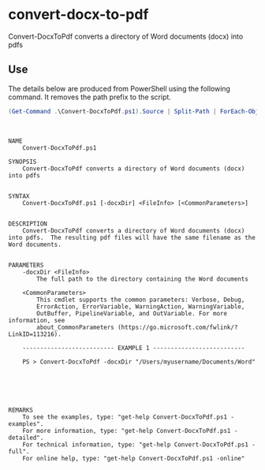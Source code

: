 # convert-docx-to-pdf

Convert-DocxToPdf converts a directory of Word documents (docx) into pdfs

## Use

The details below are produced from PowerShell using the following command. It removes the path prefix to the script.

```powershell
(Get-Command .\Convert-DocxToPdf.ps1).Source | Split-Path | ForEach-Object { (Get-Help .\Convert-DocxToPdf.ps1 -Detailed | Out-String -Stream).replace((Join-Path $_ "\"), "") }
```

<br/>

```
NAME
    Convert-DocxToPdf.ps1

SYNOPSIS
    Convert-DocxToPdf converts a directory of Word documents (docx) into pdfs


SYNTAX
    Convert-DocxToPdf.ps1 [-docxDir] <FileInfo> [<CommonParameters>]


DESCRIPTION
    Convert-DocxToPdf converts a directory of Word documents (docx) into pdfs.  The resulting pdf files will have the same filename as the Word documents.


PARAMETERS
    -docxDir <FileInfo>
        The full path to the directory containing the Word documents

    <CommonParameters>
        This cmdlet supports the common parameters: Verbose, Debug,
        ErrorAction, ErrorVariable, WarningAction, WarningVariable,
        OutBuffer, PipelineVariable, and OutVariable. For more information, see
        about_CommonParameters (https://go.microsoft.com/fwlink/?LinkID=113216).

    -------------------------- EXAMPLE 1 --------------------------

    PS > Convert-DocxToPdf -docxDir "/Users/myusername/Documents/Word"






REMARKS
    To see the examples, type: "get-help Convert-DocxToPdf.ps1 -examples".
    For more information, type: "get-help Convert-DocxToPdf.ps1 -detailed".
    For technical information, type: "get-help Convert-DocxToPdf.ps1 -full".
    For online help, type: "get-help Convert-DocxToPdf.ps1 -online"
```
